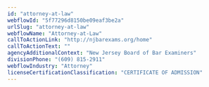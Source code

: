 ```yaml
---
id: "attorney-at-law"
webflowId: "5f77296d8150be09eaf3be2a"
urlSlug: "attorney-at-law"
webflowName: "Attorney-at-Law"
callToActionLink: "http://njbarexams.org/home"
callToActionText: ""
agencyAdditionalContext: "New Jersey Board of Bar Examiners"
divisionPhone: "(609) 815-2911"
webflowIndustry: "Attorney"
licenseCertificationClassification: "CERTIFICATE OF ADMISSION"
---
```


